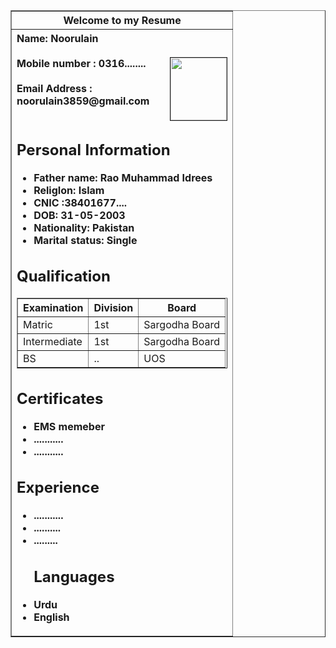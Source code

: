 <html>
<head> <title> My Resume </title> </head>
<body>
<table border="1" align="center" width=50%>

<tr> <th> Welcome to my Resume </th> 

<tr align ="left"> <th> Name: Noorulain <br> <br> 
 <img src = https://cdn4.iconfinder.com/data/icons/fashion-and-clothes-3-1/512/118-512.png align="right" height="100" width="90" border="1"/>
Mobile number : 0316........<br> <br>
Email Address : noorulain3859@gmail.com <br> <br>
<h2> Personal Information </h2>
<ul>
<li>Father name: Rao Muhammad Idrees </li>
<li>ReligIon: Islam </li>
<li>CNIC :38401677.... </li>
<li>DOB: 31-05-2003 </li>
<li>Nationality: Pakistan </li>
<li>Marital status: Single </li>
</ul>
<h2> Qualification </h2>
<table border="1"> <tr> <th>Examination</th> <th> Division </th> <th> Board</th>
<tr> <td> Matric </td> <td> 1st </td> <td> Sargodha Board </td> </tr>
<tr> <td> Intermediate </td> <td> 1st </td> <td> Sargodha Board </TD> </tr>
 <tr> <td> BS </td> <td> ..</td> <td> UOS</td> </tr> </table>
 <h2> Certificates </h2>
 <ul>
 <li> EMS memeber </li>
 <li> ...........</li>
 <li>...........</li>
 </ul>
 <h2> Experience </h2>
 <ul>
 <li>...........</li>
 <li> ..........</li>
 <li> .........</li>
 <h2> Languages </h2>
 <li> Urdu </li>
 <li> English </li>
 </ul>
 
 
 
















</body>
</html>
